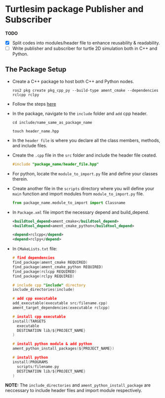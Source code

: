 # Turtlesim package Publisher and Subscriber

**TODO**

- [x] Split codes into modules/header file to enhance reusability & readability.
- [ ] Write publisher and subscriber for turtle 2D simulation both in C++ and Python.

## The Package Setup

- Create a C++ package to host both C++ and Python nodes.
  ```
  ros2 pkg create pkg_cpp_py --build-type ament_cmake --dependencies rclcpp rclpy
  ```
- Follow the steps <a href="../02. ROS Overlay & Pkg/README.md#both_py_cpp_node">here</a>
- In the package, navigate to the `include` folder and `add` cpp header.

  ```
  cd include/name_same_as_package_name

  touch header_name.hpp
  ```

- In the `header file` is where you declare all the class members, methods, and include files.
- Create the `.cpp` file in the `src` folder and include the header file ceated.
  ```cpp
  #include "package_name/header_file.hpp"
  ```
- For python, locate the `module_to_import.py` file and define your classes therein.
- Create another file in the `scripts` directory where you will define your `main` function and import modules from `module_to_import.py` file.
  ```py
  from package_name.module_to_import import Classname
  ```
- In `Package.xml` file import the necessary depend and build_depend.

  ```xml
  <buildtool_depend>ament_cmake</buildtool_depend>
  <buildtool_depend>ament_cmake_python</buildtool_depend>

  <depend>rclcpp</depend>
  <depend>rclpy</depend>
  ```
- In `CMakeLists.txt` file:
  ```c
  # find dependencies
  find_package(ament_cmake REQUIRED)
  find_package(ament_cmake_python REQUIRED)
  find_package(rclcpp REQUIRED)
  find_package(rclpy REQUIRED)

  # include cpp "include" directory
  include_directories(include)

  # add cpp executable
  add_executable(executable src/filename.cpp)
  ament_target_dependencies(executable rclcpp)

  # install cpp executable
  install(TARGETS
    executable
    DESTINATION lib/${PROJECT_NAME}
  )

  # install python module & add python 
  ament_python_install_packages(${PROJECT_NAME})

  # install python
  install(PROGRAMS
    scripts/filename.py
    DESTINATION lib/${PROJECT_NAME}
  )
  ```
**NOTE:** The `include_directories` and `ament_python_install_package` are neccessary to include header files and import module respectively.